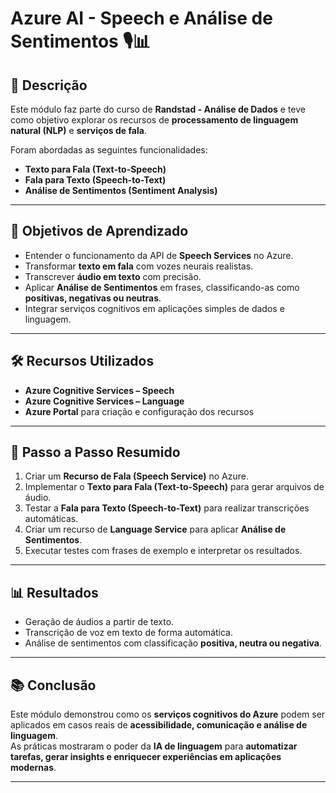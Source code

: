 # Azure AI - Speech e Análise de Sentimentos 🎙️📊

## 📌 Descrição
Este módulo faz parte do curso de **Randstad - Análise de Dados** e teve como objetivo explorar os recursos de **processamento de linguagem natural (NLP)** e **serviços de fala**.  

Foram abordadas as seguintes funcionalidades:
- **Texto para Fala (Text-to-Speech)**  
- **Fala para Texto (Speech-to-Text)**  
- **Análise de Sentimentos (Sentiment Analysis)**  

---

## 🎯 Objetivos de Aprendizado
- Entender o funcionamento da API de **Speech Services** no Azure.  
- Transformar **texto em fala** com vozes neurais realistas.  
- Transcrever **áudio em texto** com precisão.  
- Aplicar **Análise de Sentimentos** em frases, classificando-as como **positivas, negativas ou neutras**.  
- Integrar serviços cognitivos em aplicações simples de dados e linguagem.  

---

## 🛠️ Recursos Utilizados
- **Azure Cognitive Services – Speech**  
- **Azure Cognitive Services – Language**  
- **Azure Portal** para criação e configuração dos recursos  

---

## 🚀 Passo a Passo Resumido
1. Criar um **Recurso de Fala (Speech Service)** no Azure.  
2. Implementar o **Texto para Fala (Text-to-Speech)** para gerar arquivos de áudio.  
3. Testar a **Fala para Texto (Speech-to-Text)** para realizar transcrições automáticas.  
4. Criar um recurso de **Language Service** para aplicar **Análise de Sentimentos**.  
5. Executar testes com frases de exemplo e interpretar os resultados.  

---

## 📊 Resultados
- Geração de áudios a partir de texto.  
- Transcrição de voz em texto de forma automática.  
- Análise de sentimentos com classificação **positiva, neutra ou negativa**.  

---

## 📚 Conclusão
Este módulo demonstrou como os **serviços cognitivos do Azure** podem ser aplicados em casos reais de **acessibilidade, comunicação e análise de linguagem**.  
As práticas mostraram o poder da **IA de linguagem** para **automatizar tarefas, gerar insights e enriquecer experiências em aplicações modernas**.  

---
